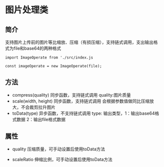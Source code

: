 # 图片处理类
## 简介
支持图片上传前的图片等比缩放、压缩（有损压缩），支持链式调用，支出输出格式为file和base64的两种格式
```
import ImageOperate from './src/index.js

const imageOperate = new ImageOperate(file);
```

## 方法
+ compress(quality)
同步函数，支持链式调用
quality:图片质量 
+ scale(width, height)
同步函数，支持链式调用
会根据参数值做同比压缩放大，不会裁剪拉升图片
+ toData(type)
异步函数，不支持链式调用
type: 输出类型，1：输出base64格式数据    2：输出file格式数据


## 属性
+ quality
压缩质量，可手动设置后使用toData方法

+ scaleRatio 
伸缩比例，可手动设置后使用toData方法

